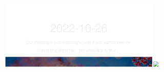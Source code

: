 <!-- [START DAILY SAYING] -->
<!-- Please keep comment here to allow auto update -->
<p align="center">
  <img src="assets/daily-saying/2022-10-26.svg" height="196"/>
  <img src="https://dots365.herokuapp.com?d=2022-10-26" height="196"/>
</p>
<!-- [END DAILY SAYING] -->

<!-- <p align="center">
<img alt="profile views" src="https://komarev.com/ghpvc/?username=bubkoo&color=brightgreen&style=flat-square&label=PROFILE+VIEWS" />
</p> -->

